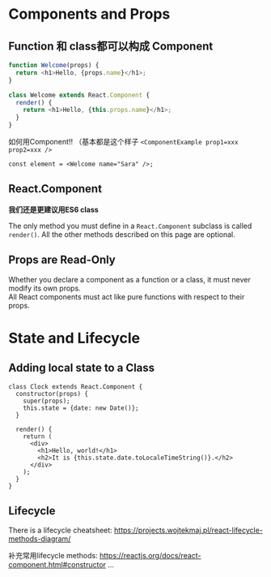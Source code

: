 # Components and Props

## Function 和 class都可以构成 Component
```javascript
function Welcome(props) {
  return <h1>Hello, {props.name}</h1>;
}
```

```javascript
class Welcome extends React.Component {
  render() {
    return <h1>Hello, {this.props.name}</h1>;
  }
}
```

如何用Component!! （基本都是这个样子 `<ComponentExample prop1=xxx prop2=xxx />`    
```
const element = <Welcome name="Sara" />;
```

## React.Component
**我们还是更建议用ES6 class**

The only method you must define in a `React.Component` subclass is called `render()`. All the other methods described on this page are optional.

## Props are Read-Only
Whether you declare a component as a function or a class, it must never modify its own props.   
All React components must act like pure functions with respect to their props.   

# State and Lifecycle

## Adding local state to a Class
```
class Clock extends React.Component {
  constructor(props) {
    super(props);
    this.state = {date: new Date()};
  }

  render() {
    return (
      <div>
        <h1>Hello, world!</h1>
        <h2>It is {this.state.date.toLocaleTimeString()}.</h2>
      </div>
    );
  }
}
```

## Lifecycle
There is a lifecycle cheatsheet: https://projects.wojtekmaj.pl/react-lifecycle-methods-diagram/   

补充常用lifecycle methods: https://reactjs.org/docs/react-component.html#constructor ...
